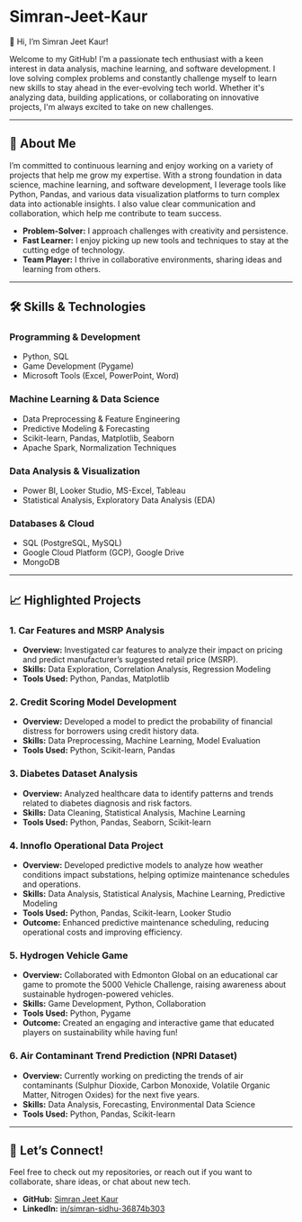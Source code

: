 # Simran-Jeet-Kaur

👋 Hi, I’m Simran Jeet Kaur!

Welcome to my GitHub! I'm a passionate tech enthusiast with a keen interest in data analysis, machine learning, and software development. I love solving complex problems and constantly challenge myself to learn new skills to stay ahead in the ever-evolving tech world. Whether it's analyzing data, building applications, or collaborating on innovative projects, I'm always excited to take on new challenges.

---

## 🧠 About Me

I’m committed to continuous learning and enjoy working on a variety of projects that help me grow my expertise. With a strong foundation in data science, machine learning, and software development, I leverage tools like Python, Pandas, and various data visualization platforms to turn complex data into actionable insights. I also value clear communication and collaboration, which help me contribute to team success.

- **Problem-Solver:** I approach challenges with creativity and persistence.
- **Fast Learner:** I enjoy picking up new tools and techniques to stay at the cutting edge of technology.
- **Team Player:** I thrive in collaborative environments, sharing ideas and learning from others.

---

## 🛠 Skills & Technologies

### **Programming & Development**
- Python, SQL  
- Game Development (Pygame)
- Microsoft Tools (Excel, PowerPoint, Word)

### **Machine Learning & Data Science**
- Data Preprocessing & Feature Engineering  
- Predictive Modeling & Forecasting  
- Scikit-learn, Pandas, Matplotlib, Seaborn
- Apache Spark, Normalization Techniques 

### **Data Analysis & Visualization**
- Power BI, Looker Studio, MS-Excel, Tableau  
- Statistical Analysis, Exploratory Data Analysis (EDA)  

### **Databases & Cloud**
- SQL (PostgreSQL, MySQL)  
- Google Cloud Platform (GCP), Google Drive
- MongoDB

---

## 📈 Highlighted Projects

### 1. Car Features and MSRP Analysis

- **Overview:** Investigated car features to analyze their impact on pricing and predict manufacturer’s suggested retail price (MSRP).
- **Skills:** Data Exploration, Correlation Analysis, Regression Modeling
- **Tools Used:** Python, Pandas, Matplotlib

### 2. Credit Scoring Model Development

- **Overview:** Developed a model to predict the probability of financial distress for borrowers using credit history data.
- **Skills:** Data Preprocessing, Machine Learning, Model Evaluation
- **Tools Used:** Python, Scikit-learn, Pandas

### 3. Diabetes Dataset Analysis

- **Overview:** Analyzed healthcare data to identify patterns and trends related to diabetes diagnosis and risk factors.
- **Skills:** Data Cleaning, Statistical Analysis, Machine Learning
- **Tools Used:** Python, Pandas, Seaborn, Scikit-learn

### 4. Innoflo Operational Data Project

- **Overview:** Developed predictive models to analyze how weather conditions impact substations, helping optimize maintenance schedules and operations.
- **Skills:** Data Analysis, Statistical Analysis, Machine Learning, Predictive Modeling
- **Tools Used:** Python, Pandas, Scikit-learn, Looker Studio
- **Outcome:** Enhanced predictive maintenance scheduling, reducing operational costs and improving efficiency.

### 5. Hydrogen Vehicle Game

- **Overview:** Collaborated with Edmonton Global on an educational car game to promote the 5000 Vehicle Challenge, raising awareness about sustainable hydrogen-powered vehicles.
- **Skills:** Game Development, Python, Collaboration
- **Tools Used:** Python, Pygame
- **Outcome:** Created an engaging and interactive game that educated players on sustainability while having fun!

### 6. Air Contaminant Trend Prediction (NPRI Dataset)

- **Overview:** Currently working on predicting the trends of air contaminants (Sulphur Dioxide, Carbon Monoxide, Volatile Organic Matter, Nitrogen Oxides) for the next five years.
- **Skills:** Data Analysis, Forecasting, Environmental Data Science
- **Tools Used:** Python, Pandas, Scikit-learn

---

## 💌 Let’s Connect!

Feel free to check out my repositories, or reach out if you want to collaborate, share ideas, or chat about new tech.

- **GitHub:** [Simran Jeet Kaur](https://github.com/Simran80051?tab=projects)
- **LinkedIn:** [in/simran-sidhu-36874b303](https://www.linkedin.com/in/simran-sidhu-36874b303)

